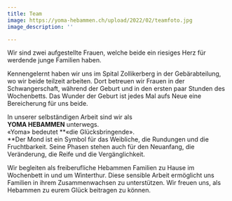 ```yaml
---
title: Team
image: https://yoma-hebammen.ch/upload/2022/02/teamfoto.jpg
image_description: ''

---
```

Wir sind zwei aufgestellte Frauen, welche beide ein riesiges Herz für werdende junge Familien haben.

Kennengelernt haben wir uns im Spital Zollikerberg in der Gebärabteilung, wo wir beide teilzeit arbeiten. Dort betreuen wir Frauen in der Schwangerschaft, während der Geburt und in den ersten paar Stunden des Wochenbetts. Das Wunder der Geburt ist jedes Mal aufs Neue eine Bereicherung für uns beide.

In unserer selbständigen Arbeit sind wir als  
**YOMA HEBAMMEN** unterwegs.  
«Yoma» bedeutet **«die Glücksbringende».  
**Der Mond ist ein Symbol für das Weibliche, die Rundungen und die Fruchtbarkeit. Seine Phasen stehen auch für den Neuanfang, die Veränderung, die Reife und die Vergänglichkeit. 

Wir begleiten als freiberufliche Hebammen Familien zu Hause im Wochenbett in und um Winterthur. Diese sensible Arbeit ermöglicht uns Familien in ihrem Zusammenwachsen zu unterstützen. Wir freuen uns, als Hebammen zu eurem Glück beitragen zu können.